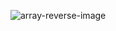 ![array-reverse-image](/home/roaa/ASAC/data-structures-and-algorithms/array_reverse/array-reverse/array-reverse.jpg)
